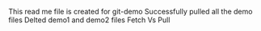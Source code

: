 This read me file is created for git-demo
Successfully pulled all the demo files
Delted demo1 and demo2 files
Fetch Vs  Pull 
